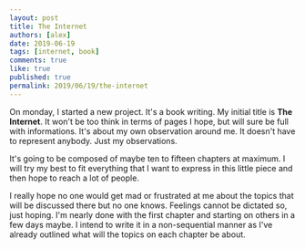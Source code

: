 ```yaml
---
layout: post
title: The Internet
authors: [alex]
date: 2019-06-19
tags: [internet, book]
comments: true
like: true
published: true
permalink: 2019/06/19/the-internet
---
```

On monday, I started a new project. It's a book writing. My initial title is **The Internet**. It won't be too think in terms of pages I hope, but will sure be full with informations. It's about my own observation around me. It doesn't have to represent anybody. Just my observations.  

It's going to be composed of maybe ten to fifteen chapters at maximum. I will try my best to fit everything that I want to express in this little piece and then hope to reach a lot of people.  

I really hope no one would get mad or frustrated at me about the topics that will be discussed there but no one knows. Feelings cannot be dictated so, just hoping. I'm nearly done with the first chapter and starting on others in a few days maybe. I intend to write it in a non-sequential manner as I've already outlined what will the topics on each chapter be about.
